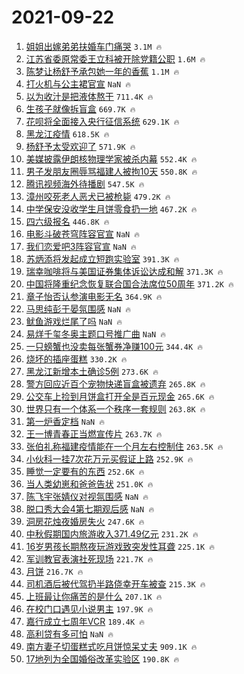 # 2021-09-22

1. [姐姐出嫁弟弟扶婚车门痛哭](https://s.weibo.com/weibo?q=%23%E5%A7%90%E5%A7%90%E5%87%BA%E5%AB%81%E5%BC%9F%E5%BC%9F%E6%89%B6%E5%A9%9A%E8%BD%A6%E9%97%A8%E7%97%9B%E5%93%AD%23&Refer=top) `3.1M 🔥`
1. [江苏省委原常委王立科被开除党籍公职](https://s.weibo.com/weibo?q=%23%E6%B1%9F%E8%8B%8F%E7%9C%81%E5%A7%94%E5%8E%9F%E5%B8%B8%E5%A7%94%E7%8E%8B%E7%AB%8B%E7%A7%91%E8%A2%AB%E5%BC%80%E9%99%A4%E5%85%9A%E7%B1%8D%E5%85%AC%E8%81%8C%23&Refer=top) `1.6M 🔥`
1. [陈梦让杨舒予承包她一年的香蕉](https://s.weibo.com/weibo?q=%23%E9%99%88%E6%A2%A6%E8%AE%A9%E6%9D%A8%E8%88%92%E4%BA%88%E6%89%BF%E5%8C%85%E5%A5%B9%E4%B8%80%E5%B9%B4%E7%9A%84%E9%A6%99%E8%95%89%23&Refer=top) `1.1M 🔥`
1. [打火机与公主裙官宣](https://s.weibo.com/weibo?q=%23%E6%89%93%E7%81%AB%E6%9C%BA%E4%B8%8E%E5%85%AC%E4%B8%BB%E8%A3%99%E5%AE%98%E5%AE%A3%23&Refer=top) `NaN 🔥`
1. [以为收汁是把液体熬干](https://s.weibo.com/weibo?q=%23%E4%BB%A5%E4%B8%BA%E6%94%B6%E6%B1%81%E6%98%AF%E6%8A%8A%E6%B6%B2%E4%BD%93%E7%86%AC%E5%B9%B2%23&Refer=top) `711.4K 🔥`
1. [生孩子就像拆盲盒](https://s.weibo.com/weibo?q=%23%E7%94%9F%E5%AD%A9%E5%AD%90%E5%B0%B1%E5%83%8F%E6%8B%86%E7%9B%B2%E7%9B%92%23&Refer=top) `669.7K 🔥`
1. [花呗将全面接入央行征信系统](https://s.weibo.com/weibo?q=%23%E8%8A%B1%E5%91%97%E5%B0%86%E5%85%A8%E9%9D%A2%E6%8E%A5%E5%85%A5%E5%A4%AE%E8%A1%8C%E5%BE%81%E4%BF%A1%E7%B3%BB%E7%BB%9F%23&Refer=top) `629.1K 🔥`
1. [黑龙江疫情](https://s.weibo.com/weibo?q=%E9%BB%91%E9%BE%99%E6%B1%9F%E7%96%AB%E6%83%85&Refer=top) `618.5K 🔥`
1. [杨舒予太受欢迎了](https://s.weibo.com/weibo?q=%23%E6%9D%A8%E8%88%92%E4%BA%88%E5%A4%AA%E5%8F%97%E6%AC%A2%E8%BF%8E%E4%BA%86%23&Refer=top) `571.9K 🔥`
1. [美媒披露伊朗核物理学家被杀内幕](https://s.weibo.com/weibo?q=%23%E7%BE%8E%E5%AA%92%E6%8A%AB%E9%9C%B2%E4%BC%8A%E6%9C%97%E6%A0%B8%E7%89%A9%E7%90%86%E5%AD%A6%E5%AE%B6%E8%A2%AB%E6%9D%80%E5%86%85%E5%B9%95%23&Refer=top) `552.4K 🔥`
1. [男子发朋友圈辱骂福建人被拘10天](https://s.weibo.com/weibo?q=%23%E7%94%B7%E5%AD%90%E5%8F%91%E6%9C%8B%E5%8F%8B%E5%9C%88%E8%BE%B1%E9%AA%82%E7%A6%8F%E5%BB%BA%E4%BA%BA%E8%A2%AB%E6%8B%9810%E5%A4%A9%23&Refer=top) `550.8K 🔥`
1. [腾讯视频海外待播剧](https://s.weibo.com/weibo?q=%23%E8%85%BE%E8%AE%AF%E8%A7%86%E9%A2%91%E6%B5%B7%E5%A4%96%E5%BE%85%E6%92%AD%E5%89%A7%23&Refer=top) `547.5K 🔥`
1. [漳州咬死老人恶犬已被枪毙](https://s.weibo.com/weibo?q=%23%E6%BC%B3%E5%B7%9E%E5%92%AC%E6%AD%BB%E8%80%81%E4%BA%BA%E6%81%B6%E7%8A%AC%E5%B7%B2%E8%A2%AB%E6%9E%AA%E6%AF%99%23&Refer=top) `479.2K 🔥`
1. [中学保安没收学生月饼零食扔一地](https://s.weibo.com/weibo?q=%23%E4%B8%AD%E5%AD%A6%E4%BF%9D%E5%AE%89%E6%B2%A1%E6%94%B6%E5%AD%A6%E7%94%9F%E6%9C%88%E9%A5%BC%E9%9B%B6%E9%A3%9F%E6%89%94%E4%B8%80%E5%9C%B0%23&Refer=top) `467.2K 🔥`
1. [四六级报名](https://s.weibo.com/weibo?q=%E5%9B%9B%E5%85%AD%E7%BA%A7%E6%8A%A5%E5%90%8D&Refer=top) `446.8K 🔥`
1. [电影斗破苍穹阵容官宣](https://s.weibo.com/weibo?q=%E7%94%B5%E5%BD%B1%E6%96%97%E7%A0%B4%E8%8B%8D%E7%A9%B9%E9%98%B5%E5%AE%B9%E5%AE%98%E5%AE%A3&Refer=top) `NaN 🔥`
1. [我们恋爱吧3阵容官宣](https://s.weibo.com/weibo?q=%23%E6%88%91%E4%BB%AC%E6%81%8B%E7%88%B1%E5%90%A73%E9%98%B5%E5%AE%B9%E5%AE%98%E5%AE%A3%23&Refer=top) `NaN 🔥`
1. [苏炳添将发起成立短跑实验室](https://s.weibo.com/weibo?q=%23%E8%8B%8F%E7%82%B3%E6%B7%BB%E5%B0%86%E5%8F%91%E8%B5%B7%E6%88%90%E7%AB%8B%E7%9F%AD%E8%B7%91%E5%AE%9E%E9%AA%8C%E5%AE%A4%23&Refer=top) `391.3K 🔥`
1. [瑞幸咖啡将与美国证券集体诉讼达成和解](https://s.weibo.com/weibo?q=%23%E7%91%9E%E5%B9%B8%E5%92%96%E5%95%A1%E5%B0%86%E4%B8%8E%E7%BE%8E%E5%9B%BD%E8%AF%81%E5%88%B8%E9%9B%86%E4%BD%93%E8%AF%89%E8%AE%BC%E8%BE%BE%E6%88%90%E5%92%8C%E8%A7%A3%23&Refer=top) `371.3K 🔥`
1. [中国将隆重纪念恢复联合国合法席位50周年](https://s.weibo.com/weibo?q=%23%E4%B8%AD%E5%9B%BD%E5%B0%86%E9%9A%86%E9%87%8D%E7%BA%AA%E5%BF%B5%E6%81%A2%E5%A4%8D%E8%81%94%E5%90%88%E5%9B%BD%E5%90%88%E6%B3%95%E5%B8%AD%E4%BD%8D50%E5%91%A8%E5%B9%B4%23&Refer=top) `371.2K 🔥`
1. [章子怡否认参演电影无名](https://s.weibo.com/weibo?q=%23%E7%AB%A0%E5%AD%90%E6%80%A1%E5%90%A6%E8%AE%A4%E5%8F%82%E6%BC%94%E7%94%B5%E5%BD%B1%E6%97%A0%E5%90%8D%23&Refer=top) `364.9K 🔥`
1. [马思纯彭于晏氛围感](https://s.weibo.com/weibo?q=%23%E9%A9%AC%E6%80%9D%E7%BA%AF%E5%BD%AD%E4%BA%8E%E6%99%8F%E6%B0%9B%E5%9B%B4%E6%84%9F%23&Refer=top) `NaN 🔥`
1. [鱿鱼游戏烂尾了吗](https://s.weibo.com/weibo?q=%23%E9%B1%BF%E9%B1%BC%E6%B8%B8%E6%88%8F%E7%83%82%E5%B0%BE%E4%BA%86%E5%90%97%23&Refer=top) `NaN 🔥`
1. [易烊千玺冬奥主题口号推广曲](https://s.weibo.com/weibo?q=%23%E6%98%93%E7%83%8A%E5%8D%83%E7%8E%BA%E5%86%AC%E5%A5%A5%E4%B8%BB%E9%A2%98%E5%8F%A3%E5%8F%B7%E6%8E%A8%E5%B9%BF%E6%9B%B2%23&Refer=top) `NaN 🔥`
1. [一只螃蟹也没卖每张蟹券净赚100元](https://s.weibo.com/weibo?q=%23%E4%B8%80%E5%8F%AA%E8%9E%83%E8%9F%B9%E4%B9%9F%E6%B2%A1%E5%8D%96%E6%AF%8F%E5%BC%A0%E8%9F%B9%E5%88%B8%E5%87%80%E8%B5%9A100%E5%85%83%23&Refer=top) `344.4K 🔥`
1. [烧坏的插座蛋糕](https://s.weibo.com/weibo?q=%23%E7%83%A7%E5%9D%8F%E7%9A%84%E6%8F%92%E5%BA%A7%E8%9B%8B%E7%B3%95%23&Refer=top) `330.2K 🔥`
1. [黑龙江新增本土确诊5例](https://s.weibo.com/weibo?q=%23%E9%BB%91%E9%BE%99%E6%B1%9F%E6%96%B0%E5%A2%9E%E6%9C%AC%E5%9C%9F%E7%A1%AE%E8%AF%8A5%E4%BE%8B%23&Refer=top) `273.6K 🔥`
1. [警方回应近百个宠物快递盲盒被遗弃](https://s.weibo.com/weibo?q=%23%E8%AD%A6%E6%96%B9%E5%9B%9E%E5%BA%94%E8%BF%91%E7%99%BE%E4%B8%AA%E5%AE%A0%E7%89%A9%E5%BF%AB%E9%80%92%E7%9B%B2%E7%9B%92%E8%A2%AB%E9%81%97%E5%BC%83%23&Refer=top) `265.8K 🔥`
1. [公交车上捡到月饼盒打开全是百元现金](https://s.weibo.com/weibo?q=%23%E5%85%AC%E4%BA%A4%E8%BD%A6%E4%B8%8A%E6%8D%A1%E5%88%B0%E6%9C%88%E9%A5%BC%E7%9B%92%E6%89%93%E5%BC%80%E5%85%A8%E6%98%AF%E7%99%BE%E5%85%83%E7%8E%B0%E9%87%91%23&Refer=top) `265.6K 🔥`
1. [世界只有一个体系一个秩序一套规则](https://s.weibo.com/weibo?q=%23%E4%B8%96%E7%95%8C%E5%8F%AA%E6%9C%89%E4%B8%80%E4%B8%AA%E4%BD%93%E7%B3%BB%E4%B8%80%E4%B8%AA%E7%A7%A9%E5%BA%8F%E4%B8%80%E5%A5%97%E8%A7%84%E5%88%99%23&Refer=top) `263.8K 🔥`
1. [第一炉香定档](https://s.weibo.com/weibo?q=%23%E7%AC%AC%E4%B8%80%E7%82%89%E9%A6%99%E5%AE%9A%E6%A1%A3%23&Refer=top) `NaN 🔥`
1. [王一博青春正当燃宣传片](https://s.weibo.com/weibo?q=%23%E7%8E%8B%E4%B8%80%E5%8D%9A%E9%9D%92%E6%98%A5%E6%AD%A3%E5%BD%93%E7%87%83%E5%AE%A3%E4%BC%A0%E7%89%87%23&Refer=top) `263.7K 🔥`
1. [张伯礼称福建疫情能在一个月左右控制住](https://s.weibo.com/weibo?q=%23%E5%BC%A0%E4%BC%AF%E7%A4%BC%E7%A7%B0%E7%A6%8F%E5%BB%BA%E7%96%AB%E6%83%85%E8%83%BD%E5%9C%A8%E4%B8%80%E4%B8%AA%E6%9C%88%E5%B7%A6%E5%8F%B3%E6%8E%A7%E5%88%B6%E4%BD%8F%23&Refer=top) `263.5K 🔥`
1. [小伙科一挂7次花万元买假证上路](https://s.weibo.com/weibo?q=%23%E5%B0%8F%E4%BC%99%E7%A7%91%E4%B8%80%E6%8C%827%E6%AC%A1%E8%8A%B1%E4%B8%87%E5%85%83%E4%B9%B0%E5%81%87%E8%AF%81%E4%B8%8A%E8%B7%AF%23&Refer=top) `252.9K 🔥`
1. [睡觉一定要有的东西](https://s.weibo.com/weibo?q=%23%E7%9D%A1%E8%A7%89%E4%B8%80%E5%AE%9A%E8%A6%81%E6%9C%89%E7%9A%84%E4%B8%9C%E8%A5%BF%23&Refer=top) `252.6K 🔥`
1. [当人类幼崽和爸爸告状](https://s.weibo.com/weibo?q=%E5%BD%93%E4%BA%BA%E7%B1%BB%E5%B9%BC%E5%B4%BD%E5%92%8C%E7%88%B8%E7%88%B8%E5%91%8A%E7%8A%B6&Refer=top) `251.0K 🔥`
1. [陈飞宇张婧仪对视氛围感](https://s.weibo.com/weibo?q=%23%E9%99%88%E9%A3%9E%E5%AE%87%E5%BC%A0%E5%A9%A7%E4%BB%AA%E5%AF%B9%E8%A7%86%E6%B0%9B%E5%9B%B4%E6%84%9F%23&Refer=top) `NaN 🔥`
1. [脱口秀大会4第七期观后感](https://s.weibo.com/weibo?q=%23%E8%84%B1%E5%8F%A3%E7%A7%80%E5%A4%A7%E4%BC%9A4%E7%AC%AC%E4%B8%83%E6%9C%9F%E8%A7%82%E5%90%8E%E6%84%9F%23&Refer=top) `NaN 🔥`
1. [洞房花烛夜婚房失火](https://s.weibo.com/weibo?q=%23%E6%B4%9E%E6%88%BF%E8%8A%B1%E7%83%9B%E5%A4%9C%E5%A9%9A%E6%88%BF%E5%A4%B1%E7%81%AB%23&Refer=top) `247.6K 🔥`
1. [中秋假期国内旅游收入371.49亿元](https://s.weibo.com/weibo?q=%23%E4%B8%AD%E7%A7%8B%E5%81%87%E6%9C%9F%E5%9B%BD%E5%86%85%E6%97%85%E6%B8%B8%E6%94%B6%E5%85%A5371.49%E4%BA%BF%E5%85%83%23&Refer=top) `231.2K 🔥`
1. [16岁男孩长期熬夜玩游戏致突发性耳聋](https://s.weibo.com/weibo?q=%2316%E5%B2%81%E7%94%B7%E5%AD%A9%E9%95%BF%E6%9C%9F%E7%86%AC%E5%A4%9C%E7%8E%A9%E6%B8%B8%E6%88%8F%E8%87%B4%E7%AA%81%E5%8F%91%E6%80%A7%E8%80%B3%E8%81%8B%23&Refer=top) `225.1K 🔥`
1. [军训教官表演社死现场](https://s.weibo.com/weibo?q=%23%E5%86%9B%E8%AE%AD%E6%95%99%E5%AE%98%E8%A1%A8%E6%BC%94%E7%A4%BE%E6%AD%BB%E7%8E%B0%E5%9C%BA%23&Refer=top) `221.7K 🔥`
1. [月饼](https://s.weibo.com/weibo?q=%E6%9C%88%E9%A5%BC&Refer=top) `216.7K 🔥`
1. [司机酒后被代驾扔半路侥幸开车被查](https://s.weibo.com/weibo?q=%23%E5%8F%B8%E6%9C%BA%E9%85%92%E5%90%8E%E8%A2%AB%E4%BB%A3%E9%A9%BE%E6%89%94%E5%8D%8A%E8%B7%AF%E4%BE%A5%E5%B9%B8%E5%BC%80%E8%BD%A6%E8%A2%AB%E6%9F%A5%23&Refer=top) `215.3K 🔥`
1. [上班最让你痛苦的是什么](https://s.weibo.com/weibo?q=%23%E4%B8%8A%E7%8F%AD%E6%9C%80%E8%AE%A9%E4%BD%A0%E7%97%9B%E8%8B%A6%E7%9A%84%E6%98%AF%E4%BB%80%E4%B9%88%23&Refer=top) `207.1K 🔥`
1. [在校门口遇见小说男主](https://s.weibo.com/weibo?q=%23%E5%9C%A8%E6%A0%A1%E9%97%A8%E5%8F%A3%E9%81%87%E8%A7%81%E5%B0%8F%E8%AF%B4%E7%94%B7%E4%B8%BB%23&Refer=top) `197.9K 🔥`
1. [嘉行成立七周年VCR](https://s.weibo.com/weibo?q=%23%E5%98%89%E8%A1%8C%E6%88%90%E7%AB%8B%E4%B8%83%E5%91%A8%E5%B9%B4VCR%23&Refer=top) `189.4K 🔥`
1. [高利贷有多可怕](https://s.weibo.com/weibo?q=%23%E9%AB%98%E5%88%A9%E8%B4%B7%E6%9C%89%E5%A4%9A%E5%8F%AF%E6%80%95%23&Refer=top) `NaN 🔥`
1. [南方妻子切蛋糕式吃月饼惊呆丈夫](https://s.weibo.com/weibo?q=%23%E5%8D%97%E6%96%B9%E5%A6%BB%E5%AD%90%E5%88%87%E8%9B%8B%E7%B3%95%E5%BC%8F%E5%90%83%E6%9C%88%E9%A5%BC%E6%83%8A%E5%91%86%E4%B8%88%E5%A4%AB%23&Refer=top) `909.1K 🔥`
1. [17地列为全国婚俗改革实验区](https://s.weibo.com/weibo?q=%2317%E5%9C%B0%E5%88%97%E4%B8%BA%E5%85%A8%E5%9B%BD%E5%A9%9A%E4%BF%97%E6%94%B9%E9%9D%A9%E5%AE%9E%E9%AA%8C%E5%8C%BA%23&Refer=top) `190.8K 🔥`
